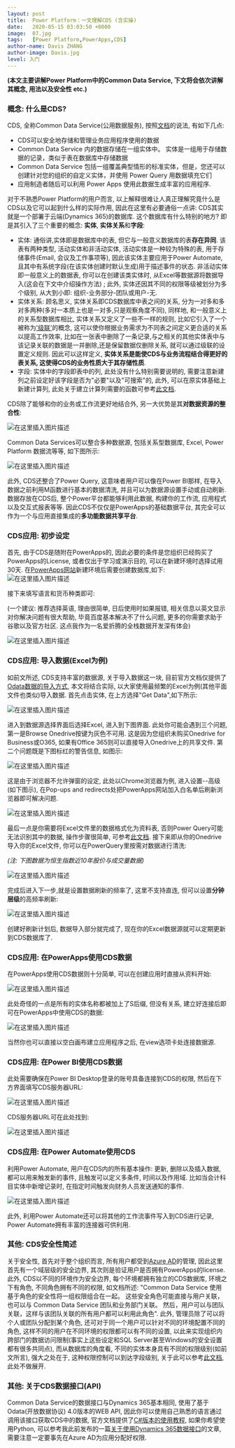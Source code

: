```yaml
---
layout: post
title:  Power Platform：一文理解CDS (含实操)
date:   2020-05-15 03:03:50 +0000
image:  07.jpg
tags:   [Power Platform,PowerApps,CDS]
author-name: Davis ZHANG
author-image: Davis.jpg
level: 入门
---
```


**(本文主要讲解Power Platform中的Common Data Service, 下文将会依次讲解其概念, 用法以及安全性 etc.)**

### 概念: 什么是CDS?

CDS, 全称Common Data Service(公用数据服务), 按照[文档](https://docs.microsoft.com/zh-cn/powerapps/maker/common-data-service/data-platform-intro)的说法, 有如下几点:

- CDS可以安全地存储和管理业务应用程序使用的数据
- Common Data Service 内的数据存储在一组实体中。 实体是一组用于存储数据的记录，类似于表在数据库中存储数据
- Common Data Service 包括一组覆盖典型情形的标准实体，但是，您还可以创建针对您的组织的自定义实体，并使用 Power Query 用数据填充它们
- 应用制造者随后可以利用 Power Apps 使用此数据生成丰富的应用程序. 

对于不熟悉Power Platform的用户而言, 以上解释很难让人真正理解究竟什么是CDS以及它可以起到什么样的实际作用, 因此在这里有必要通俗一点讲: CDS其实就是一个部署于云端(Dynamics 365)的数据库. 这个数据库有什么特别的地方?  即是其引入了三个重要的概念: **实体**, **实体关系**和**字段**:

- 实体: 通俗讲,实体即是数据库中的表, 但它与一般意义数据库的表**存在异同**. 该表有两种类型, 活动实体和非活动实体, 活动实体是一种较为特殊的表, 用于存储事件(Email, 会议及工作事项等), 因此该实体主要应用于Power Automate, 且其中有系统字段(在该实体创建时默认生成)用于描述事件的状态. 非活动实体即一般意义上的数据表, 你可以在创建该类实体时, 从Excel等数据源将数据导入(这会在下文中介绍操作方法) ; 此外, 实体还因其不同的权限等级被划分为多个级别, 从大到小即: 组织-业务部分-团队或用户-无.
- 实体关系: 顾名思义, 实体关系即CDS数据库中表之间的关系, 分为一对多和多对多两种(多对一本质上也是一对多,只是观察角度不同), 同样地, 和一般意义上的关系型数据库相比, 实体关系又定义了一些不一样的规则, 比如它引入了一个被称为['级联'](https://docs.microsoft.com/zh-cn/powerapps/maker/common-data-service/data-platform-entity-lookup#add-advanced-relationship-behavior)的概念, 这可以使你根据业务需求为不同表之间定义更合适的关系以提高工作效率, 比如在一张表中删除了一条记录,与之相关的其他实体表中与该记录关联的数据是一并删除,还是保留数据仅删除关系, 就可以通过级联的设置定义规则. 因此可以这样定义, **实体关系是能使CDS与业务流程结合得更好的表关系, 这使得CDS的业务性质大于其存储性质**.
- 字段: 实体中的字段即表中的列, 此处没有什么特别需要说明的, 需要注意新建列之前设定好该字段是否为"必要"以及"可搜索"的, 此外, 可以在原实体基础上新建计算列, 此处关于建立计算列需要的函数可参考[此文档](https://docs.microsoft.com/zh-cn/dynamics365/customerengagement/on-premises/customize/define-calculated-fields).

CDS除了能够和你的业务或工作流更好地结合外, 另一大优势是其**对数据资源的整合性**:

![在这里插入图片描述](https://img-blog.csdnimg.cn/20200514173652847.png?x-oss-process=image/watermark,type_ZmFuZ3poZW5naGVpdGk,shadow_10,text_d3d3LmQtYmkudGVjaA==,size_16,color_FFFFFF,t_70)

Common Data Services可以整合多种数据源, 包括关系型数据库, Excel, Power Platform 数据流等等, 如下图所示:

![在这里插入图片描述](https://img-blog.csdnimg.cn/20200514174124898.png?x-oss-process=image/watermark,type_ZmFuZ3poZW5naGVpdGk,shadow_10,text_d3d3LmQtYmkudGVjaA==,size_16,color_FFFFFF,t_70)

此外, CDS还整合了Power Query, 这意味者用户可以像在Power BI那样, 在导入数据之前利用M函数进行基本的数据清洗, 并且可以为数据源设置手动或自动刷新. 数据存放在CDS后, 整个Power平台都能够利用此数据, 构建你的工作流, 应用程式以及交互式报表等等. 因此CDS不仅仅是PowerApps的基础数据平台, 其完全可以作为一个与应用直接集成的**多功能数据共享平台**. 
 
### CDS应用: 初步设定
 
 首先, 由于CDS是随附在PowerApps的, 因此必要的条件是您组织已经购买了PowerApps的License, 或者仅出于学习或演示目的, 可以在新建环境时选择试用30天. 在[PowerApps网站](https://make.powerapps.com/)新建环境后需要创建数据库,如下:
 ![在这里插入图片描述](https://img-blog.csdnimg.cn/20200514175803466.png?x-oss-process=image/watermark,type_ZmFuZ3poZW5naGVpdGk,shadow_10,text_d3d3LmQtYmkudGVjaA==,size_16,color_FFFFFF,t_70)

 接下来填写语言和货币种类即可:

 (一个建议: 推荐选择英语, 理由很简单, 日后使用时如果报错, 相关信息以英文显示对你解决问题有很大帮助, 毕竟百度基本解决不了什么问题, 更多的你需要求助于谷歌以及官方社区. 这点我作为一名爱折腾的全栈数据开发深有体会)

 ![在这里插入图片描述](https://img-blog.csdnimg.cn/20200514180142245.png?x-oss-process=image/watermark,type_ZmFuZ3poZW5naGVpdGk,shadow_10,text_d3d3LmQtYmkudGVjaA==,size_16,color_FFFFFF,t_70)

### CDS应用: 导入数据(Excel为例)

 如前文所述, CDS支持丰富的数据源, 关于导入数据这一块, 目前官方文档仅提供了[Odata数据的导入方式](https://docs.microsoft.com/zh-cn/powerapps/maker/common-data-service/data-platform-cds-newentity-pq), 本文将结合实际, 以大家使用最频繁的Excel为例(其他平面文件也类似)导入数据. 首先点击实体, 在上方选择"Get Data",如下所示:

 ![在这里插入图片描述](https://img-blog.csdnimg.cn/20200514181052843.png?x-oss-process=image/watermark,type_ZmFuZ3poZW5naGVpdGk,shadow_10,text_d3d3LmQtYmkudGVjaA==,size_16,color_FFFFFF,t_70)

 进入到数据源选择界面后选择Excel, 进入到下图界面. 此处你可能会遇到三个问题, 第一是Browse Onedrive按键为灰色不可用. 这是因为您组织未购买Onedrive for Business或O365, 如果有Office 365则可以直接导入Onedrive上的共享文件. 第二个问题既是下图标红的警告信息, 如图示: 

 ![在这里插入图片描述](https://img-blog.csdnimg.cn/20200514181920346.png?x-oss-process=image/watermark,type_ZmFuZ3poZW5naGVpdGk,shadow_10,text_d3d3LmQtYmkudGVjaA==,size_16,color_FFFFFF,t_70)

 这是由于浏览器不允许弹窗的设定, 此处以Chrome浏览器为例, 进入设置--高级(如下图示), 在Pop-ups and redirects处把PowerApps网站加入白名单后刷新浏览器即可解决问题. 
 
 ![在这里插入图片描述](https://img-blog.csdnimg.cn/20200515101746457.png?x-oss-process=image/watermark,type_ZmFuZ3poZW5naGVpdGk,shadow_10,text_d3d3LmQtYmkudGVjaA==,size_16,color_FFFFFF,t_70)

 最后一点是你需要将Excel文件里的数据格式化为资料表, 否则Power Query可能无法识别其中的数据, 操作步骤很简单, 可参考[此文档](https://support.office.com/en-us/article/create-and-format-tables-e81aa349-b006-4f8a-9806-5af9df0ac664?ui=en-US&rs=en-US&ad=US). 
 接下来即从你的Onedrive导入你的Excel文件, 你可以在PowerQuery里按需对数据进行清洗:
 
 *(注: 下图数据为恒生指数近10年股价与成交量数据)*

 ![在这里插入图片描述](https://img-blog.csdnimg.cn/20200515102209235.png?x-oss-process=image/watermark,type_ZmFuZ3poZW5naGVpdGk,shadow_10,text_d3d3LmQtYmkudGVjaA==,size_16,color_FFFFFF,t_70)

 完成后进入下一步,就是设置数据刷新的频率了, 这里不支持直连, 但可以设置**分钟层级**的高频率刷新:
  
  ![在这里插入图片描述](https://img-blog.csdnimg.cn/20200515104002397.png?x-oss-process=image/watermark,type_ZmFuZ3poZW5naGVpdGk,shadow_10,text_d3d3LmQtYmkudGVjaA==,size_16,color_FFFFFF,t_70)

  创建好刷新计划后, 数据导入部分就完成了, 现在你的Excel数据源就可以定期更新到CDS数据库了. 
  
### CDS应用: 在PowerApps使用CDS数据

  在PowerApps使用CDS数据则十分简单, 可以在创建应用时直接从资料开始:

  ![在这里插入图片描述](https://img-blog.csdnimg.cn/20200515110106677.png?x-oss-process=image/watermark,type_ZmFuZ3poZW5naGVpdGk,shadow_10,text_d3d3LmQtYmkudGVjaA==,size_16,color_FFFFFF,t_70)

  此处奇怪的一点是所有的实体名称都被加上了S后缀, 但没有关系, 建立好连接后即可在PowerApps中使用CDS的数据:

  ![在这里插入图片描述](https://img-blog.csdnimg.cn/20200515111029666.png?x-oss-process=image/watermark,type_ZmFuZ3poZW5naGVpdGk,shadow_10,text_d3d3LmQtYmkudGVjaA==,size_16,color_FFFFFF,t_70)
  
  当然你也可以直接以空白画布建立应用程序之后, 在view选项卡处连接数据源. 
  
### CDS应用: 在Power BI使用CDS数据
   
   此处需要确保在Power BI Desktop登录的账号具备连接到CDS的权限, 然后在下方界面填写CDS服务器URL:

   ![在这里插入图片描述](https://img-blog.csdnimg.cn/20200515112653447.png?x-oss-process=image/watermark,type_ZmFuZ3poZW5naGVpdGk,shadow_10,text_d3d3LmQtYmkudGVjaA==,size_16,color_FFFFFF,t_70)

   CDS服务器URL可在此处找到:

   ![在这里插入图片描述](https://img-blog.csdnimg.cn/2020051511285961.png?x-oss-process=image/watermark,type_ZmFuZ3poZW5naGVpdGk,shadow_10,text_d3d3LmQtYmkudGVjaA==,size_16,color_FFFFFF,t_70)
   
### CDS应用: 在Power Automate使用CDS

利用Power Automate, 用户在CDS内的所有基本操作: 更新, 删除以及插入数据, 都可以用来触发新的事件, 且触发可以定义多条件, 时间以及作用域. 比如当会计科目实体中新增记录时, 在指定时间触发向财务人员发送通知的事件. 

![在这里插入图片描述](https://img-blog.csdnimg.cn/20200515115103307.png?x-oss-process=image/watermark,type_ZmFuZ3poZW5naGVpdGk,shadow_10,text_d3d3LmQtYmkudGVjaA==,size_16,color_FFFFFF,t_70)

此外, 利用Power Automate还可以将其他的工作流事件写入到CDS进行记录, Power Automate拥有丰富的连接器可供利用. 

### 其他: CDS安全性简述

关于安全性,  首先对于整个组织而言, 所有用户都受到[Azure AD](https://docs.microsoft.com/en-us/azure/active-directory/fundamentals/active-directory-whatis)的管理, 因此这里首先有一个域层级的安全边界, 其次则是验证用户是否拥有PowerApps的license. 此外, CDS以不同的环境作为安全边界, 每个环境都拥有独立的CDS数据库, 环境之下有角色, 不同角色拥有不同的权限, 如文档所述: "Common Data Service 使用基于角色的安全性将一组权限组合在一起。 这些安全角色可能直接与用户关联，也可以与 Common Data Service 团队和业务部门关联。 然后，用户可以与团队关联，这样与该团队关联的所有用户都可以利用此角色". 此外, 管理员除了可以将个人或团队分配到某个角色, 还可对于同一个用户可以针对不同的环境配置不同的角色, 这样不同的用户在不同环境的权限都可以有不同的设置, 以此来实现组织内跨部门的数据访问限制(事实上这些设定和SQL Server甚至Windows的安全设置都有很多共同点), 而从数据库的角度看, 不同的实体本身具有不同的权限级别(如前文所言), 强大之处在于, 这种权限控制可以到达字段级别, 关于此可以参考[此文档](https://docs.microsoft.com/zh-cn/power-platform/admin/field-level-security), 此处不做展开. 

### 其他: 关于CDS数据接口(API)

Common Data Service的数据接口与Dynamics 365基本相同, 使用了基于Odata(开放数据协议) 4.0版本的WEB API, 因此你可以使用自己熟悉的语言通过调用该接口获取CDS中的数据, 官方文档提供了[C#版本的使用教程](https://docs.microsoft.com/zh-cn/powerapps/developer/common-data-service/webapi/quick-start-console-app-csharp), 如果你希望使用Python, 可以参考我此前发布的一篇[关于使用Dynamics 365数据接口]({{site.baseurl}}/2020-02-25-dynamics365-incremental-refresh-python/)的文章, 需要注意一定要事先在Azure AD为应用分配好权限. 
